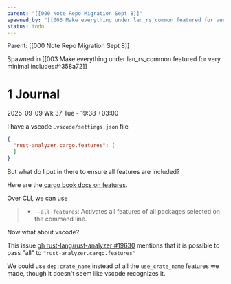 ```yaml
---
parent: "[[000 Note Repo Migration Sept 8]]"
spawned_by: "[[003 Make everything under lan_rs_common featured for very minimal includes]]"
status: todo
---
```

Parent: [[000 Note Repo Migration Sept 8]]

Spawned in [[003 Make everything under lan_rs_common featured for very minimal includes#^358a72]]

# 1 Journal

2025-09-09 Wk 37 Tue - 19:38 +03:00

I have a vscode `.vscode/settings.json` file

```json
{
  "rust-analyzer.cargo.features": [
  ]
}
```

But what do I put in there to ensure all features are included?

Here are the [cargo book docs on features](https://doc.rust-lang.org/cargo/reference/features.html).

Over CLI, we can use

> - `--all-features`: Activates all features of all packages selected on the command line.

Now what about vscode?

This issue [gh rust-lang/rust-analyzer #19630](https://github.com/rust-lang/rust-analyzer/issues/19630) mentions that it is possible to pass "all" to `"rust-analyzer.cargo.features"`

We could use `dep:crate_name` instead of all the `use_crate_name` features we made, though it doesn't seem like vscode recognizes it.